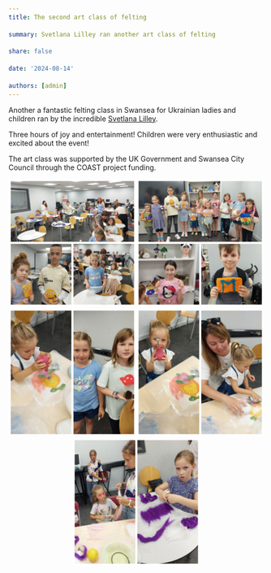 ```yaml
---
title: The second art class of felting

summary: Svetlana Lilley ran another art class of felting

share: false

date: '2024-08-14' 

authors: [admin]
---
```


Another a fantastic felting class in Swansea for Ukrainian ladies and children ran by the incredible <a href="https://www.facebook.com/svetlana.lilley" target="_blank">Svetlana Lilley</a>.

Three hours of joy and entertainment! Children were very enthusiastic and excited about the event!

The art class was supported by the UK Government and Swansea City Council through the COAST project funding.

<div style="margin-top: 0; text-align: center;"><img src="art-1.jpg" alt="art class" width="50%" style="display: inline; margin-top: 0;"/><img src="art-2.jpg" alt="art class" width="50%" style="display: inline; margin-top: 0;"/></div>

<div style="margin-top: 0; text-align: center;"><img src="art-3.jpg" alt="art class" width="50%" style="display: inline; margin-top: 0;"/><img src="art-4.jpg" alt="art class" width="50%" style="display: inline; margin-top: 0;"/></div>

<div style="margin-top: 0; text-align: center;"><img src="art-5.jpg" alt="art class" width="50%" style="display: inline; margin-top: 0;"/></div>

